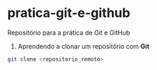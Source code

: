 # pratica-git-e-github
Repositório para a prática de Git e GitHub

1. Aprendendo a clonar um repositório com **Git**

```bash
git clone <repositorio_remoto>
```
